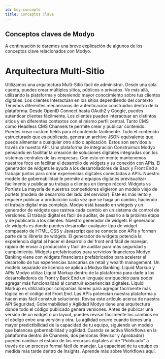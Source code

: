 ```yaml
---
id: key-concepts
title: Conceptos clave
---
```


## Conceptos claves de Modyo
A continuación te daremos una breve explicación de algunos de los conceptos clave relacionados con Modyo.

# Arquitectura Multi-Sitio
Utilizamos una arquitectura Multi-Sitio fácil de administrar. Desde una sola cuenta, puedes crear múltiples sitios, públicos o privados. 
Ve más allá, utilizando la plataforma y obteniendo mayor conocimiento sobre tus clientes digitales. 
Los clientes Interactúan en los sitios dependiendo del contexto
Tenemos diferentes mecanismos de autenticación construidos dentro de la plataforma. Desde OpenID Connect hasta OAuth2 y Google, puedes autenticar clientes fácilmente. 
Los clientes pueden interactuar en distintos sitios y en diferentes contextos con el mismo perfil central. 
Tanto CMS como Headless CMS
Channels te permite crear y publicar contenido. Puedes crear custom fields para el contenido fácilmente. 
Todo el contenido estructurado que es publicado, genera un archivo JSON equivalente que puede alimentar a cualquier otro sitio o aplicación. Estos son servidos a través de nuestra API.
Una plataforma de integración
Construimos Modyo pensando en facilitar la creación de soluciones digitales integradas con los sistemas centrales de las empresas. Con esto en mente mantenemos nuestros foco en facilitar el desarrollo de widgets y su conexión con APIs.
El generador de widgets le ayuda a los desarrolladores de Back y Front End a trabajar juntos para crear experiencias digitales conectadas a APIs. Nuestro modelo de gobernabilidad le permite a equipos digitales previsualizar fácilmente y publicar su trabajo a clientes en tiempo récord.
Widgets vs Portlets
La mayoría de nuestros competidores eligieron un modelo viejo de porlets (modelo de desarrollo del lado del servidor). Este es más lento y requiere publicar a producción cada vez que se haga un cambio, haciendo el trabajo digital más complejo. 
 Modyo está basado en widgets y un generador de widgets que rastrea cada cambio en un sistema de control de versiones. El trabajo digital es fácil de auditar, de pasarlo a la próxima etapa y de publicarlo a los clientes. 
Nuestro generador de widgets
El generador de widgets es donde puedes desarrollar cualquier tipo de widget compuesto de HTML, CSS y Javascript que se conecta con APIs y forman parte de tu librería de widgets.
El generador de widgets potencia la experiencia digital al hacer el desarrollo del front end fácil de manejar, rápido de enviar a producción y fácil de auditar para más seguridad y cumplimiento.
Widgets prefabricados para servicios financieros
Modyo Banking viene con widgets financieros prefabricados para acelerar el desarrollo de tus experiencias bancarias de retail y wealth management. 
Un modelo separado de licencia se aplica a Modyo Banking.
Liquid Markup y APIs 
Modyo utiliza Liquid Markup dentro de la plataforma para darle a los desarrolladores de Front y Back End un lenguaje enriquecido para poder agregar más funcionalidad al construir experiencias digitales. Liquid Markup es utilizado por compañías líderes para agregar fácilmente más lógica en el código del Front End.
Las APIs potencian nuestra plataforma y hacen más fácil construir soluciones. Revisa este artículo acerca de nuestra API
Seguridad, Gobernabilidad y Agilidad 
Modyo tiene una arquitectura donde todo el código publicado genera versiones. Antes de publicar una versión de un widget o un layout, puedes revisar fácilmente los cambios en el código entre una versión y otra.
La agilidad ocurre cuando tienes una mayor predictibilidad de la capacidad de tu equipo, siguiendo un modelo que balancea gobernabilidad y agilidad. Cuando se activa Workflows en la plataforma dentro de Channels, dos personas (Revisor y Aprobador) pueden cambiar el estado de los recursos digitales al de "Publicado" a través de un proceso formal fácil de manejar. La capacidad de tu equipo es medida más tarde dentro de Insights. Aprende más sobre Workflows aquí.